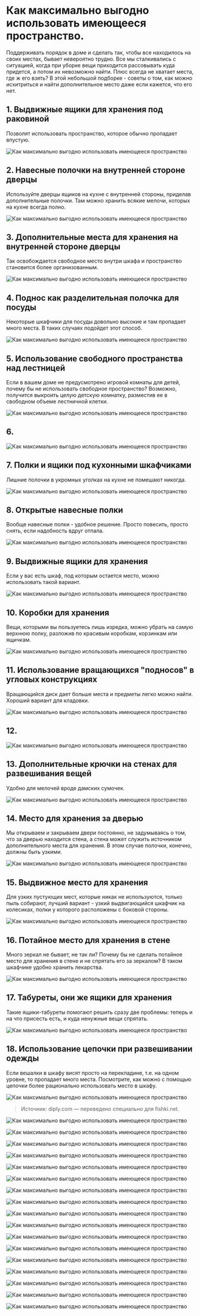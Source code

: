 # Как максимально выгодно использовать имеющееся пространство.
 Поддерживать порядок в доме и сделать так, чтобы все находилось на своих местах, бывает невероятно трудно. Все мы сталкивались с ситуацией, когда при уборке вещи приходится рассовывать куда придется, а потом их невозможно найти. Плюс всегда не хватает места, где ж его взять? В этой небольшой подборке - советы о том, как можно исхитриться и найти дополнительное место даже если кажется, что его нет.

## 1. Выдвижные ящики для хранения под раковиной	

Позволят использовать пространство, которое обычно пропадает впустую.

![Как максимально выгодно использовать имеющееся пространство](/images/Houseworks/Clearing/pusto_001.jpg 'Как максимально выгодно использовать имеющееся пространство')

## 2. Навесные полочки на внутренней стороне дверцы	

Используйте дверцы ящиков на кухне с внутренней стороны, приделав дополнительные полочки. Там можно хранить всякие мелочи, которых на кухне всегда полно.

![Как максимально выгодно использовать имеющееся пространство](/images/Houseworks/Clearing/pusto_002.jpg 'Как максимально выгодно использовать имеющееся пространство')

## 3. Дополнительные места для хранения на внутренней стороне дверцы	

Так освобождается свободное место внутри шкафа и пространство становится более организованным.

![Как максимально выгодно использовать имеющееся пространство](/images/Houseworks/Clearing/pusto_003.jpg 'Как максимально выгодно использовать имеющееся пространство')

## 4. Поднос как разделительная полочка для посуды	

Некоторые шкафчики для посуды довольно высокие и там пропадает много места. В таких случаях подойдет этот способ.

![Как максимально выгодно использовать имеющееся пространство](/images/Houseworks/Clearing/pusto_004.jpg 'Как максимально выгодно использовать имеющееся пространство')

## 5. Использование свободного пространства над лестницей	

Если в вашем доме не предусмотрено игровой комнаты для детей, почему бы не использовать свободное пространство? Возможно, получится выкроить целую детскую комнатку, разместив ее в свободном объеме лестничной клетки.

![Как максимально выгодно использовать имеющееся пространство](/images/Houseworks/Clearing/pusto_005.jpg 'Как максимально выгодно использовать имеющееся пространство')

## 6.

![Как максимально выгодно использовать имеющееся пространство](/images/Houseworks/Clearing/pusto_006.jpg 'Как максимально выгодно использовать имеющееся пространство')

## 7. Полки и ящики под кухонными шкафчиками	

Лишние полочки в укромных уголках на кухне не помешают никогда.

![Как максимально выгодно использовать имеющееся пространство](/images/Houseworks/Clearing/pusto_007.jpg 'Как максимально выгодно использовать имеющееся пространство')

## 8. Открытые навесные полки	

Вообще навесные полки - удобное решение. Просто повесить, просто снять, если надобность вдруг отпала.

![Как максимально выгодно использовать имеющееся пространство](/images/Houseworks/Clearing/pusto_008.jpg 'Как максимально выгодно использовать имеющееся пространство')

## 9. Выдвижные ящики для хранения

Если у вас есть шкаф, под которым остается место, можно использовать такой вариант.

![Как максимально выгодно использовать имеющееся пространство](/images/Houseworks/Clearing/pusto_009.jpg 'Как максимально выгодно использовать имеющееся пространство')

## 10. Коробки для хранения	

Вещи, которыми вы пользуетесь лишь изредка, можно убрать на самую верхнюю полку, разложив по красивым коробкам, корзинкам или ящичкам.

![Как максимально выгодно использовать имеющееся пространство](/images/Houseworks/Clearing/pusto_010.jpg 'Как максимально выгодно использовать имеющееся пространство')

## 11. Использование вращающихся "подносов" в угловых конструкциях

Вращающийся диск дает больше места и предметы легко можно найти. Хороший вариант для кладовки.

![Как максимально выгодно использовать имеющееся пространство](/images/Houseworks/Clearing/pusto_011.jpg 'Как максимально выгодно использовать имеющееся пространство')

## 12.

![Как максимально выгодно использовать имеющееся пространство](/images/Houseworks/Clearing/pusto_012.jpg 'Как максимально выгодно использовать имеющееся пространство')

## 13. Дополнительные крючки на стенах для развешивания вещей	

Удобно для мелочей вроде дамских сумочек.

![Как максимально выгодно использовать имеющееся пространство](/images/Houseworks/Clearing/pusto_013.jpg 'Как максимально выгодно использовать имеющееся пространство')

## 14. Место для хранения за дверью	

Мы открываем и закрываем двери постоянно, не задумываясь о том, что за дверью находится стена, а стена может служить источником дополнительного места для хранения. В этом случае полочки, конечно, должны быть узкими.

![Как максимально выгодно использовать имеющееся пространство](/images/Houseworks/Clearing/pusto_014.jpg 'Как максимально выгодно использовать имеющееся пространство')

## 15. Выдвижное место для хранения	

Для узких пустующих мест, которые никак не используются, только пыль собирают, лучший вариант - узкий выдвигающийся шкафчик на колесиках, полки у которого расположены с боковой стороны.

![Как максимально выгодно использовать имеющееся пространство](/images/Houseworks/Clearing/pusto_015.jpg 'Как максимально выгодно использовать имеющееся пространство')

## 16. Потайное место для хранения в стене	

Много зеркал не бывает, не так ли? Почему бы не сделать потайное место для хранения в стене и не спрятать его за зеркалом? В таком шкафчике удобно хранить лекарства.

![Как максимально выгодно использовать имеющееся пространство](/images/Houseworks/Clearing/pusto_016.jpg 'Как максимально выгодно использовать имеющееся пространство')

## 17. Табуреты, они же ящики для хранения	

Такие ящики-табуреты помогают решить сразу две проблемы: теперь и на что присесть есть, и куда ненужные вещи спрятать.

![Как максимально выгодно использовать имеющееся пространство](/images/Houseworks/Clearing/pusto_017.jpg 'Как максимально выгодно использовать имеющееся пространство')

## 18. Использование цепочки при развешивании одежды	

Если вешалки в шкафу висят просто на перекладине, т.е. на одном уровне, то пропадает много места. Посмотрите, как можно с помощью цепочки более рационально использовать место в шкафу.

![Как максимально выгодно использовать имеющееся пространство](/images/Houseworks/Clearing/pusto_018.jpg 'Как максимально выгодно использовать имеющееся пространство')

> Источник: diply.com  — переведено специально для fishki.net.

![Как максимально выгодно использовать имеющееся пространство](/images/Houseworks/Clearing/pusto_019.jpg 'Как максимально выгодно использовать имеющееся пространство')

![Как максимально выгодно использовать имеющееся пространство](/images/Houseworks/Clearing/pusto_020.jpg 'Как максимально выгодно использовать имеющееся пространство')

![Как максимально выгодно использовать имеющееся пространство](/images/Houseworks/Clearing/pusto_021.jpg 'Как максимально выгодно использовать имеющееся пространство')

![Как максимально выгодно использовать имеющееся пространство](/images/Houseworks/Clearing/pusto_022.jpg 'Как максимально выгодно использовать имеющееся пространство')

![Как максимально выгодно использовать имеющееся пространство](/images/Houseworks/Clearing/pusto_023.jpg 'Как максимально выгодно использовать имеющееся пространство')

![Как максимально выгодно использовать имеющееся пространство](/images/Houseworks/Clearing/pusto_024.jpg 'Как максимально выгодно использовать имеющееся пространство')

![Как максимально выгодно использовать имеющееся пространство](/images/Houseworks/Clearing/pusto_025.jpg 'Как максимально выгодно использовать имеющееся пространство')

![Как максимально выгодно использовать имеющееся пространство](/images/Houseworks/Clearing/pusto_026.jpg 'Как максимально выгодно использовать имеющееся пространство')

![Как максимально выгодно использовать имеющееся пространство](/images/Houseworks/Clearing/pusto_027.jpg 'Как максимально выгодно использовать имеющееся пространство')

![Как максимально выгодно использовать имеющееся пространство](/images/Houseworks/Clearing/pusto_028.jpg 'Как максимально выгодно использовать имеющееся пространство')

![Как максимально выгодно использовать имеющееся пространство](/images/Houseworks/Clearing/pusto_029.jpg 'Как максимально выгодно использовать имеющееся пространство')

![Как максимально выгодно использовать имеющееся пространство](/images/Houseworks/Clearing/pusto_030.jpg 'Как максимально выгодно использовать имеющееся пространство')

![Как максимально выгодно использовать имеющееся пространство](/images/Houseworks/Clearing/pusto_031.jpg 'Как максимально выгодно использовать имеющееся пространство')

![Как максимально выгодно использовать имеющееся пространство](/images/Houseworks/Clearing/pusto_032.jpg 'Как максимально выгодно использовать имеющееся пространство')

![Как максимально выгодно использовать имеющееся пространство](/images/Houseworks/Clearing/pusto_033.jpg 'Как максимально выгодно использовать имеющееся пространство')

![Как максимально выгодно использовать имеющееся пространство](/images/Houseworks/Clearing/pusto_034.gif 'Как максимально выгодно использовать имеющееся пространство')

![Как максимально выгодно использовать имеющееся пространство](/images/Houseworks/Clearing/pusto_035.jpg 'Как максимально выгодно использовать имеющееся пространство')
